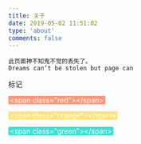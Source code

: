 ```yaml
---
title: 关于
date: 2019-05-02 11:51:02
type: 'about'
comments: false
---
```


```
此页面神不知鬼不觉的丢失了。
Dreams can’t be stolen but page can
```

标记

<span class="red">&lt;span class=&quot;red&quot;&gt;&lt;/span&gt;</span>

<span class="orange">&lt;span class=&quot;orange&quot;&gt;&lt;/span&gt;</span>

<span class="green">&lt;span class=&quot;green&quot;&gt;&lt;/span&gt;</span>

<style>
.red,
.orange,
.green {
  color: #fff;
  padding: 0px 3px;
  border-radius: 2px;
}
.red {
  background-color: #ff9776;
}
.orange {
  background-color: #ffe47c;
}
.green {
  background-color: #3ae2d2;
}
</style>
